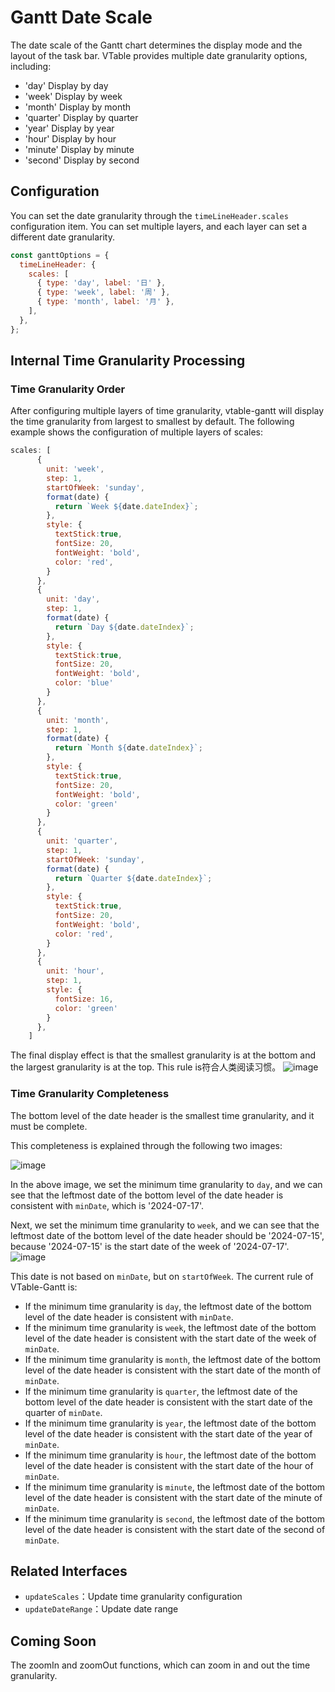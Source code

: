 # Gantt Date Scale

The date scale of the Gantt chart determines the display mode and the layout of the task bar. VTable provides multiple date granularity options, including:

- 'day' Display by day
- 'week' Display by week
- 'month' Display by month
- 'quarter' Display by quarter
- 'year' Display by year
- 'hour' Display by hour
- 'minute' Display by minute
- 'second' Display by second

## Configuration

You can set the date granularity through the `timeLineHeader.scales` configuration item. You can set multiple layers, and each layer can set a different date granularity.

```javascript
const ganttOptions = {
  timeLineHeader: {
    scales: [
      { type: 'day', label: '日' },
      { type: 'week', label: '周' },
      { type: 'month', label: '月' },
    ],
  },
};
```
## Internal Time Granularity Processing
### Time Granularity Order
After configuring multiple layers of time granularity, vtable-gantt will display the time granularity from largest to smallest by default.
The following example shows the configuration of multiple layers of scales:
```javascript
scales: [
      {
        unit: 'week',
        step: 1,
        startOfWeek: 'sunday',
        format(date) {
          return `Week ${date.dateIndex}`;
        },
        style: {
          textStick:true,
          fontSize: 20,
          fontWeight: 'bold',
          color: 'red',
        }
      },
      {
        unit: 'day',
        step: 1,
        format(date) {
          return `Day ${date.dateIndex}`;
        },
        style: {
          textStick:true,
          fontSize: 20,
          fontWeight: 'bold',
          color: 'blue'
        }
      },
      {
        unit: 'month',
        step: 1,
        format(date) {
          return `Month ${date.dateIndex}`;
        },
        style: {
          textStick:true,
          fontSize: 20,
          fontWeight: 'bold',
          color: 'green'
        }
      },
      {
        unit: 'quarter',
        step: 1,
        startOfWeek: 'sunday',
        format(date) {
          return `Quarter ${date.dateIndex}`;
        },
        style: {
          textStick:true,
          fontSize: 20,
          fontWeight: 'bold',
          color: 'red',
        }
      },
      {
        unit: 'hour',
        step: 1,
        style: {
          fontSize: 16,
          color: 'green'
        }
      },
    ]
```
The final display effect is that the smallest granularity is at the bottom and the largest granularity is at the top. This rule is符合人类阅读习惯。
![image](https://lf9-dp-fe-cms-tos.byteorg.com/obj/bit-cloud/VTable/gantt/gantt-scale-order.png)

### Time Granularity Completeness
The bottom level of the date header is the smallest time granularity, and it must be complete.

This completeness is explained through the following two images:

![image](https://lf9-dp-fe-cms-tos.byteorg.com/obj/bit-cloud/VTable/gantt/scale-minDate.jpeg)

In the above image, we set the minimum time granularity to `day`, and we can see that the leftmost date of the bottom level of the date header is consistent with `minDate`, which is '2024-07-17'.

Next, we set the minimum time granularity to `week`, and we can see that the leftmost date of the bottom level of the date header should be '2024-07-15', because '2024-07-15' is the start date of the week of '2024-07-17'.
![image](https://lf9-dp-fe-cms-tos.byteorg.com/obj/bit-cloud/VTable/gantt/scale-minDate2.jpeg)

This date is not based on `minDate`, but on `startOfWeek`. The current rule of VTable-Gantt is:

- If the minimum time granularity is `day`, the leftmost date of the bottom level of the date header is consistent with `minDate`.
- If the minimum time granularity is `week`, the leftmost date of the bottom level of the date header is consistent with the start date of the week of `minDate`.
- If the minimum time granularity is `month`, the leftmost date of the bottom level of the date header is consistent with the start date of the month of `minDate`.
- If the minimum time granularity is `quarter`, the leftmost date of the bottom level of the date header is consistent with the start date of the quarter of `minDate`.
- If the minimum time granularity is `year`, the leftmost date of the bottom level of the date header is consistent with the start date of the year of `minDate`.
- If the minimum time granularity is `hour`, the leftmost date of the bottom level of the date header is consistent with the start date of the hour of `minDate`.
- If the minimum time granularity is `minute`, the leftmost date of the bottom level of the date header is consistent with the start date of the minute of `minDate`.
- If the minimum time granularity is `second`, the leftmost date of the bottom level of the date header is consistent with the start date of the second of `minDate`.

## Related Interfaces

- `updateScales`：Update time granularity configuration
- `updateDateRange`：Update date range

## Coming Soon

The zoomIn and zoomOut functions, which can zoom in and out the time granularity.